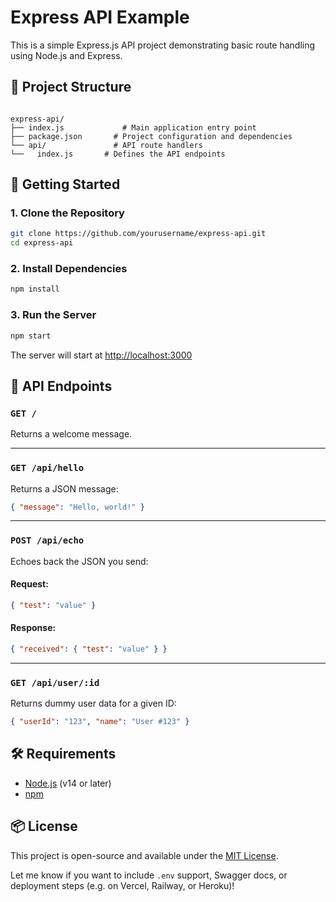 
# Express API Example

This is a simple Express.js API project demonstrating basic route handling using Node.js and Express.

## 📁 Project Structure

```

express-api/
├── index.js             # Main application entry point
├── package.json       # Project configuration and dependencies
└── api/               # API route handlers
└──   index.js       # Defines the API endpoints

````

## 🚀 Getting Started

### 1. Clone the Repository

```bash
git clone https://github.com/yourusername/express-api.git
cd express-api
````

### 2. Install Dependencies

```bash
npm install
```

### 3. Run the Server

```bash
npm start
```

The server will start at [http://localhost:3000](http://localhost:3000)

## 📡 API Endpoints

### `GET /`

Returns a welcome message.

---

### `GET /api/hello`

Returns a JSON message:

```json
{ "message": "Hello, world!" }
```

---

### `POST /api/echo`

Echoes back the JSON you send:

#### Request:

```json
{ "test": "value" }
```

#### Response:

```json
{ "received": { "test": "value" } }
```

---

### `GET /api/user/:id`

Returns dummy user data for a given ID:

```json
{ "userId": "123", "name": "User #123" }
```

## 🛠 Requirements

* [Node.js](https://nodejs.org/) (v14 or later)
* [npm](https://www.npmjs.com/)

## 📦 License

This project is open-source and available under the [MIT License](LICENSE).


Let me know if you want to include `.env` support, Swagger docs, or deployment steps (e.g. on Vercel, Railway, or Heroku)!

